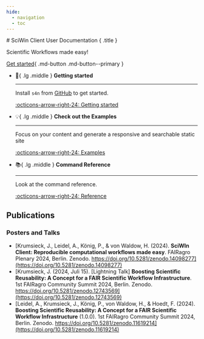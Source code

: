 ```yaml
---
hide:
  - navigation
  - toc
---
```

<div class="hero" markdown>
# SciWin Client User Documentation { .title }

Scientific Workflows made easy!

[Get started](./getting-started/index.md){ .md-button .md-button--primary }
</div>

<div class="grid cards" markdown>

-   :rocket:{ .lg .middle } __Getting started__

    ---
 
    Install `s4n` from [GitHub](https://github.com/fairagro/m4.4_sciwin_client) to get started.

    [:octicons-arrow-right-24: Getting started](./getting-started/index.md)

-   :bulb:{ .lg .middle } __Check out the Examples__

    ---

    Focus on your content and generate a responsive and searchable static site

    [:octicons-arrow-right-24: Examples](./examples/index.md)

-   :books:{ .lg .middle } __Command Reference__

    ---

    Look at the command reference.

    [:octicons-arrow-right-24: Reference](./reference/index.md)

</div>

## Publications

### Posters and Talks
- [Krumsieck, J., Leidel, A., König, P., & von Waldow, H. (2024). **SciWIn Client: Reproducible computational workflows made easy**. FAIRagro Plenary 2024, Berlin. Zenodo. https://doi.org/10.5281/zenodo.14098277](https://doi.org/10.5281/zenodo.14098277)
- [Krumsieck, J. (2024, Juli 15). [Lightning Talk] **Boosting Scientific Reusability: A Concept for a FAIR Scientific Workflow Infrastructure**. 1st FAIRagro Community Summit 2024, Berlin. Zenodo. https://doi.org/10.5281/zenodo.12743569](https://doi.org/10.5281/zenodo.12743569)
- [Leidel, A., Krumsieck, J., König, P., von Waldow, H., & Hoedt, F. (2024). **Boosting Scientific Reusability: A Concept for a FAIR Scientific Workflow Infrastructure** (1.0.0). 1st FAIRagro Community Summit 2024, Berlin. Zenodo. https://doi.org/10.5281/zenodo.11619214](https://doi.org/10.5281/zenodo.11619214)